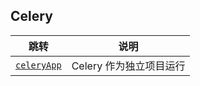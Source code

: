 ## Celery

| 跳转 | 说明 |
| --- | --- |
| [`celeryApp`](https://github.com/PokeyBoa/scripts/tree/master/modules/celery/celeryApp) | Celery 作为独立项目运行 |
